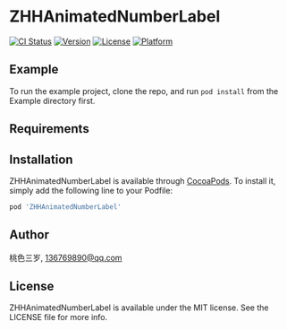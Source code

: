 # ZHHAnimatedNumberLabel

[![CI Status](https://img.shields.io/travis/yue5yueliang/ZHHAnimatedNumberLabel.svg?style=flat)](https://travis-ci.org/yue5yueliang/ZHHAnimatedNumberLabel)
[![Version](https://img.shields.io/cocoapods/v/ZHHAnimatedNumberLabel.svg?style=flat)](https://cocoapods.org/pods/ZHHAnimatedNumberLabel)
[![License](https://img.shields.io/cocoapods/l/ZHHAnimatedNumberLabel.svg?style=flat)](https://cocoapods.org/pods/ZHHAnimatedNumberLabel)
[![Platform](https://img.shields.io/cocoapods/p/ZHHAnimatedNumberLabel.svg?style=flat)](https://cocoapods.org/pods/ZHHAnimatedNumberLabel)

## Example

To run the example project, clone the repo, and run `pod install` from the Example directory first.

## Requirements

## Installation

ZHHAnimatedNumberLabel is available through [CocoaPods](https://cocoapods.org). To install
it, simply add the following line to your Podfile:

```ruby
pod 'ZHHAnimatedNumberLabel'
```

## Author

桃色三岁, 136769890@qq.com

## License

ZHHAnimatedNumberLabel is available under the MIT license. See the LICENSE file for more info.
